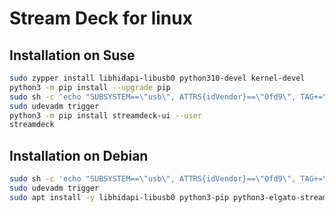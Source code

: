 # Stream Deck for linux

## Installation on Suse

```bash
sudo zypper install libhidapi-libusb0 python310-devel kernel-devel
python3 -m pip install --upgrade pip
sudo sh -c 'echo "SUBSYSTEM==\"usb\", ATTRS{idVendor}==\"0fd9\", TAG+=\"uaccess\"" > /etc/udev/rules.d/70-streamdeck.rules'
sudo udevadm trigger
python3 -m pip install streamdeck-ui --user
streamdeck
```

## Installation on Debian

```bash
sudo sh -c 'echo "SUBSYSTEM==\"usb\", ATTRS{idVendor}==\"0fd9\", TAG+=\"uaccess\"" > /etc/udev/rules.d/70-streamdeck.rules'
sudo udevadm trigger
sudo apt install -y libhidapi-libusb0 python3-pip python3-elgato-streamdeck streamdeck-ui
``````